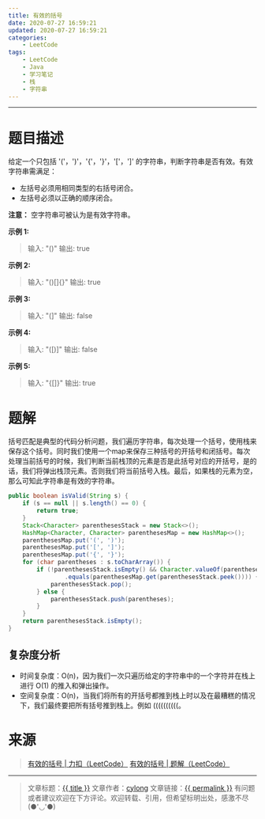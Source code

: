 ```yaml
---
title: 有效的括号
date: 2020-07-27 16:59:21
updated: 2020-07-27 16:59:21
categories:
    - LeetCode
tags:
    - LeetCode
    - Java
    - 学习笔记
    - 栈
    - 字符串
---
```

---

# 题目描述

给定一个只包括 '('，')'，'{'，'}'，'['，']' 的字符串，判断字符串是否有效。有效字符串需满足：

* 左括号必须用相同类型的右括号闭合。
* 左括号必须以正确的顺序闭合。

**注意：** 空字符串可被认为是有效字符串。

**示例 1:**
> 输入: "()"
> 输出: true

**示例 2:**
> 输入: "()[]{}"
> 输出: true

**示例 3:**
> 输入: "(]"
> 输出: false

**示例 4:**
> 输入: "([)]"
> 输出: false

**示例 5:**
> 输入: "{[]}"
> 输出: true

<!-- more -->

# 题解

括号匹配是典型的代码分析问题，我们遍历字符串，每次处理一个括号，使用栈来保存这个括号。同时我们使用一个map来保存三种括号的开括号和闭括号。每次处理当前括号的时候，我们判断当前栈顶的元素是否是此括号对应的开括号，是的话，我们将弹出栈顶元素。否则我们将当前括号入栈。最后，如果栈的元素为空，那么可知此字符串是有效的字符串。

```java
public boolean isValid(String s) {
    if (s == null || s.length() == 0) {
        return true;
    }
    Stack<Character> parenthesesStack = new Stack<>();
    HashMap<Character, Character> parenthesesMap = new HashMap<>();
    parenthesesMap.put('(', ')');
    parenthesesMap.put('[', ']');
    parenthesesMap.put('{', '}');
    for (char parentheses : s.toCharArray()) {
        if (!parenthesesStack.isEmpty() && Character.valueOf(parentheses)
                .equals(parenthesesMap.get(parenthesesStack.peek()))) {
            parenthesesStack.pop();
        } else {
            parenthesesStack.push(parentheses);
        }
    }
    return parenthesesStack.isEmpty();
}
```

## 复杂度分析

* 时间复杂度：O(n)，因为我们一次只遍历给定的字符串中的一个字符并在栈上进行 O(1) 的推入和弹出操作。
* 空间复杂度：O(n)，当我们将所有的开括号都推到栈上时以及在最糟糕的情况下，我们最终要把所有括号推到栈上。例如 ((((((((((。

# 来源

> [有效的括号 | 力扣（LeetCode）][1]
> [有效的括号 | 题解（LeetCode）][2]

---

> 文章标题：<a href='{{ permalink }}' title='{{ title }}' >{{ title }}</a>
> 文章作者：[cylong](http://www.cylong.com/about/ "cylong")
> 文章链接：<a href='{{ permalink }}' title='{{ title }}' >{{ permalink }}</a>
> 有问题或者建议欢迎在下方评论。欢迎转载、引用，但希望标明出处，感激不尽(●'◡'●)

[1]: https://leetcode-cn.com/problems/valid-parentheses/ "有效的括号 | 力扣（LeetCode）"
[2]: https://leetcode-cn.com/problems/valid-parentheses/solution/you-xiao-de-gua-hao-by-leetcode/ "有效的括号 | 题解（LeetCode）"
